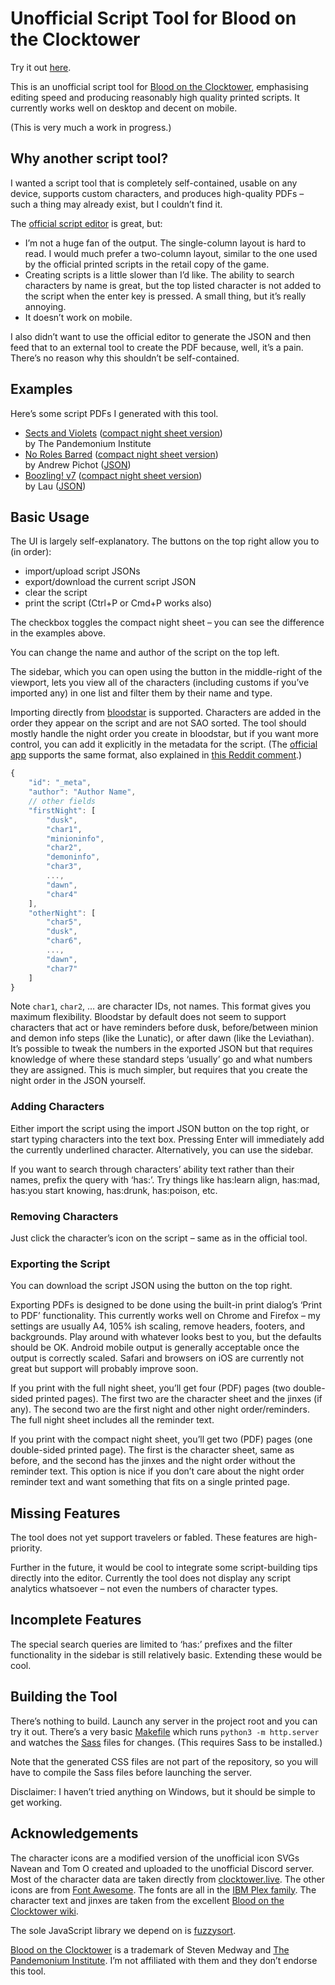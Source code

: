 # Unofficial Script Tool for Blood on the Clocktower

Try it out [here](https://creynolds.ie/botc-script-tool).

This is an unofficial script tool for
[Blood on the Clocktower](https://bloodontheclocktower.com/), emphasising
editing speed and producing reasonably high quality printed scripts. It
currently works well on desktop and decent on mobile.

(This is very much a work in progress.)

## Why another script tool?

I wanted a script tool that is completely self-contained, usable on any device,
supports custom characters, and produces high-quality PDFs – such a thing may
already exist, but I couldn’t find it.

The [official script editor](https://script.bloodontheclocktower.com/) is great,
but:

- I’m not a huge fan of the output. The single-column layout is hard to read. I
  would much prefer a two-column layout, similar to the one used by the official
  printed scripts in the retail copy of the game.
- Creating scripts is a little slower than I’d like. The ability to search
  characters by name is great, but the top listed character is not added to the
  script when the enter key is pressed. A small thing, but it’s really annoying.
- It doesn’t work on mobile.

I also didn’t want to use the official editor to generate the JSON and then feed
that to an external tool to create the PDF because, well, it’s a pain. There’s
no reason why this shouldn’t be self-contained.

## Examples

Here’s some script PDFs I generated with this tool.

- [Sects and Violets](https://drive.google.com/uc?export=download&id=17iYBXGlN3pION7jXl1b79aCKt7Z9bQJQ)
  ([compact night sheet version](https://drive.google.com/uc?export=download&id=1Cabp0K8AVOFqFlCO5Z9qZ_uxuyx8qySQ))<br/>
  by The Pandemonium Institute
- [No Roles Barred](https://drive.google.com/uc?export=download&id=16wBqcn7G5cwZTGrT9dVp8FhECCQF6xff)
  ([compact night sheet version](https://drive.google.com/uc?export=download&id=19wnYRgeQ2k5pZDcqowYrKCGo9xqIETkz))<br/>
  by Andrew Pichot
  ([JSON](https://botc-scripts.azurewebsites.net/script/258/1.0.1))
- [Boozling! v7](https://drive.google.com/uc?export=download&id=1EUW_h3nx4NKRl9BpUtUX0CM_8jnv2lHQ)
  ([compact night sheet version](https://drive.google.com/uc?export=download&id=1iZfDeaWGnkHqlpGdnjSmJbKKvrHeZMj3))<br/>by
  Lau ([JSON](https://botc-scripts.azurewebsites.net/script/173/8.0.0))

## Basic Usage

The UI is largely self-explanatory. The buttons on the top right allow you to
(in order):

- import/upload script JSONs
- export/download the current script JSON
- clear the script
- print the script (Ctrl+P or Cmd+P works also)

The checkbox toggles the compact night sheet – you can see the difference in the
examples above.

You can change the name and author of the script on the top left.

The sidebar, which you can open using the button in the middle-right of the
viewport, lets you view all of the characters (including customs if you’ve
imported any) in one list and filter them by their name and type.

Importing directly from [bloodstar](https://www.bloodstar.xyz/) is supported.
Characters are added in the order they appear on the script and are not SAO
sorted. The tool should mostly handle the night order you create in bloodstar,
but if you want more control, you can add it explicitly in the metadata for the
script. (The
[official app](https://github.com/ThePandemoniumInstitute/botc-release/blob/7f0d23cf5b144f3175f505e1db74317fac417442/script-schema.json#L393)
supports the same format, also explained in
[this Reddit comment](https://www.reddit.com/r/BloodOnTheClocktower/comments/1c6h0d5/comment/l02cbsd/).)

```js
{
    "id": "_meta",
    "author": "Author Name",
    // other fields 
    "firstNight": [
        "dusk",
        "char1",
        "minioninfo",
        "char2",
        "demoninfo",
        "char3",
        ...,
        "dawn",
        "char4"
    ],
    "otherNight": [
        "char5",
        "dusk",
        "char6",
        ..., 
        "dawn",
        "char7"
    ]
}
```

Note `char1`, `char2`, … are character IDs, not names. This format gives you
maximum flexibility. Bloodstar by default does not seem to support characters
that act or have reminders before dusk, before/between minion and demon info
steps (like the Lunatic), or after dawn (like the Leviathan). It’s possible to
tweak the numbers in the exported JSON but that requires knowledge of where
these standard steps ‘usually’ go and what numbers they are assigned. This is
much simpler, but requires that you create the night order in the JSON yourself.

### Adding Characters

Either import the script using the import JSON button on the top right, or start
typing characters into the text box. Pressing Enter will immediately add the
currently underlined character. Alternatively, you can use the sidebar.

If you want to search through characters’ ability text rather than their names,
prefix the query with ‘has:’. Try things like has:learn align, has:mad, has:you
start knowing, has:drunk, has:poison, etc.

### Removing Characters

Just click the character’s icon on the script – same as in the official tool.

### Exporting the Script

You can download the script JSON using the button on the top right.

Exporting PDFs is designed to be done using the built-in print dialog’s ‘Print
to PDF’ functionality. This currently works well on Chrome and Firefox – my
settings are usually A4, 105% ish scaling, remove headers, footers, and
backgrounds. Play around with whatever looks best to you, but the defaults
should be OK. Android mobile output is generally acceptable once the output is
correctly scaled. Safari and browsers on iOS are currently not great but support
will probably improve soon.

If you print with the full night sheet, you’ll get four (PDF) pages (two
double-sided printed pages). The first two are the character sheet and the
jinxes (if any). The second two are the first night and other night
order/reminders. The full night sheet includes all the reminder text.

If you print with the compact night sheet, you’ll get two (PDF) pages (one
double-sided printed page). The first is the character sheet, same as before,
and the second has the jinxes and the night order without the reminder text.
This option is nice if you don’t care about the night order reminder text and
want something that fits on a single printed page.

## Missing Features

The tool does not yet support travelers or fabled. These features are
high-priority.

Further in the future, it would be cool to integrate some script-building tips
directly into the editor. Currently the tool does not display any script
analytics whatsoever – not even the numbers of character types.

## Incomplete Features

The special search queries are limited to ‘has:’ prefixes and the filter
functionality in the sidebar is still relatively basic. Extending these would be
cool.

## Building the Tool

There’s nothing to build. Launch any server in the project root and you can try
it out. There’s a very basic [Makefile](Makefile) which runs
`python3 -m http.server` and watches the [Sass](https://sass-lang.com/) files
for changes. (This requires Sass to be installed.)

Note that the generated CSS files are not part of the repository, so you will
have to compile the Sass files before launching the server.

Disclaimer: I haven’t tried anything on Windows, but it should be simple to get
working.

## Acknowledgements

The character icons are a modified version of the unofficial icon SVGs Navean
and Tom O created and uploaded to the unofficial Discord server. Most of the
character data are taken directly from
[clocktower.live](https://github.com/nicholas-eden/townsquare). The other icons
are from [Font Awesome](https://fontawesome.com/). The fonts are all in the
[IBM Plex family](https://www.ibm.com/plex/). The character text and jinxes are
taken from the excellent
[Blood on the Clocktower wiki](https://wiki.bloodontheclocktower.com).

The sole JavaScript library we depend on is
[fuzzysort](https://github.com/farzher/fuzzysort).

[Blood on the Clocktower](https://bloodontheclocktower.com/) is a trademark of
Steven Medway and
[The Pandemonium Institute](https://www.thepandemoniuminstitute.com/). I’m not
affiliated with them and they don’t endorse this tool.
